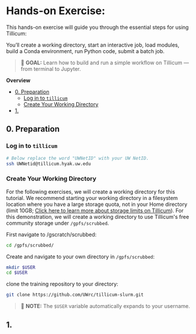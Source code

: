 <!-- omit in toc -->
# Hands-on Exercise: 

This hands-on exercise will guide you through the essential steps for using Tillicum:

You’ll create a working directory, start an interactive job, load modules, build a Conda environment, run Python code, submit a batch job.

> 🎯 **GOAL:** Learn how to build and run a simple workflow on Tillicum — from terminal to Jupyter.

**Overview**

- [0. Preparation](#0-preparation)
  - [Log in to `tillicum`](#log-in-to-tillicum)
  - [Create Your Working Directory](#create-your-working-directory)
- [1.](#1)

## 0. Preparation

### Log in to `tillicum`

```bash
# Below replace the word "UWNetID" with your UW NetID.
ssh UWNetid@tillicum.hyak.uw.edu
```

### Create Your Working Directory

For the following exercises, we will create a working directory for this tutorial. We recommend starting your working directory in a filesystem location where you have a large storage quota, not in your Home directory (limit 10GB; [Click here to learn more about storage limits on Tillicum](https://hyak.uw.edu/docs/tillicum/storage#user-storage)). For this demonstration, we will create a working directory to use Tillicum's free community storage under `/gpfs/scrubbed`.

First navigate to /gscratch/scrubbed:

```bash
cd /gpfs/scrubbed/
```

Create and navigate to your own directory in `/gpfs/scrubbed`:

```bash
mkdir $USER
cd $USER
```

clone the training repository to your directory:

```bash
git clone https://github.com/UWrc/tillicum-slurm.git
```

> 📝 **NOTE:** The `$USER` variable automatically expands to your username.

## 1.